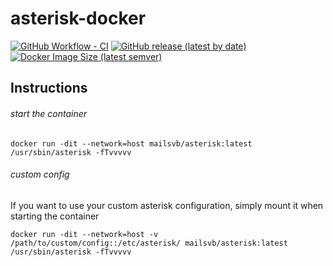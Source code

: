 # asterisk-docker

[![GitHub Workflow - CI](https://github.com/mailsvb/asterisk-docker/workflows/build/badge.svg)](https://github.com/mailsvb/asterisk-docker/actions?workflow=build)
[![GitHub release (latest by date)](https://img.shields.io/github/v/release/mailsvb/asterisk-docker)](https://github.com/mailsvb/asterisk-docker/releases/latest)
[![Docker Image Size (latest semver)](https://img.shields.io/docker/image-size/mailsvb/asterisk?sort=semver)](https://hub.docker.com/repository/docker/mailsvb/asterisk)

## Instructions
###### start the container
`docker run -dit --network=host mailsvb/asterisk:latest /usr/sbin/asterisk -fTvvvvv`

###### custom config
If you want to use your custom asterisk configuration, simply mount it when starting the container

`docker run -dit --network=host -v /path/to/custom/config::/etc/asterisk/ mailsvb/asterisk:latest /usr/sbin/asterisk -fTvvvvv`
